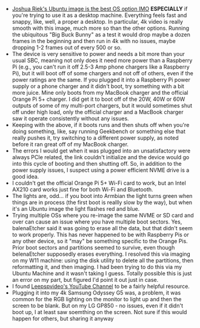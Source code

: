* [Joshua Riek's Ubuntu image is the best OS option IMO](https://github.com/Joshua-Riek/ubuntu-rockchip) **ESPECIALLY** if you're trying to use it as a desktop machine. Everything feels fast and snappy, like, well, a proper a desktop. In particular, 4k video is really smooth with this image, much more so than the other options. Running the ubiquitous "Big Buck Bunny" as a test it would drop maybe a dozen frames in the beginning and then run in 4k with no issues, maybe dropping 1-2 frames out of every 500 or so. 
* The device is very sensitive to power and needs a bit more than your usual SBC, meaning not only does it need more power than a Raspberry Pi (e.g., you can't run it off 2.5-3 Amp phone chargers like a Raspberry Pi), but it will boot off of some chargers and not off of others, even if the power ratings are the same. If you plugged it into a Raspberry Pi power supply or a phone charger and it didn't boot, try something with a bit more juice. Mine only boots from my MacBook charger and the official Orange Pi 5+ charger. I did get it to boot off of the 20W, 40W or 60W outputs of some of my multi-port chargers, but it would sometimes shut off under high load, only the official charger and a MacBook charger saw it operate consistently without any issues. 
* Keeping with the above, if it boots runs and then shuts off when you're doing something, like, say running Geekbench or something else that really pushes it, try switching to a different power supply, as noted before it ran great off of my MacBook charger. 
* The errors I would get when it was plugged into an unsatisfactory were always PCIe related, the link couldn't initialize and the device would go into this cycle of booting and then shutting off. So, in addition to the power supply issues, I suspect using a power efficient NVME drive is a good idea. 
* I couldn't get the official Orange Pi 5+ Wi-Fi card to work, but an Intel AX210 card works just fine for both Wi-Fi and Bluetooth. 
* The lights are, odd... if you boot into Armbian the light turns green when things are in process (the first boot is reallly slow by the way), but when it's an Ubuntu image the light flashes red and blue. 
* Trying multiple OSs where you re-image the same NVME or SD card and over can cause an issue where you have multiple boot sectors. Yes, balenaEtcher said it was going to erase all the data, but that didn't seem to work properly. This has never happened to be with Raspberry Pis or any other device, so it "may" be something specific to the Orange Pis. Prior boot sectors and partitions seemed to survive, even though belenaEtcher supposedly erases everything. I resolved this via imaging on my W11 machine: using the disk utility to delete all the partitions, then reformatting it, and then imaging. I had been trying to do this via my Ubuntu Machine and it wasn't taking I guess. Totally possible this is just an error on my part, but figured I'd point it out just in case. 
* I found [Leepspvideo's YouTube Channel](https://www.youtube.com/watch?v=nYruT0q2yLo&t=332s) to be a fairly helpful resource. 
* Plugging it into my 4k Samsung Odyssey G5 was, a problem, it was common for the RGB lighting on the monitor to light up and then the screen to be blank. But on my LG GP850 - no issues, even if it didn't boot up, I at least saw soemthing on the screen. Not sure if this would happen for others, but sharing it anyway 